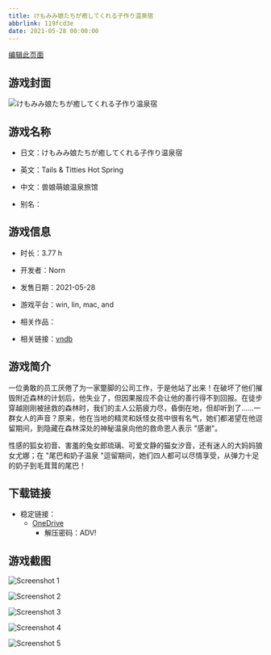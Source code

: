 ```yaml
---
title: けもみみ娘たちが癒してくれる子作り温泉宿
abbrlink: 119fcd3e
date: 2021-05-28 00:00:00
---
```

[编辑此页面](https://github.com/ACG-3/ADV3-source/blob/main/source/_posts/games/%E3%81%91%E3%82%82%E3%81%BF%E3%81%BF%E5%A8%98%E3%81%9F%E3%81%A1%E3%81%8C%E7%99%92%E3%81%97%E3%81%A6%E3%81%8F%E3%82%8C%E3%82%8B%E5%AD%90%E4%BD%9C%E3%82%8A%E6%B8%A9%E6%B3%89%E5%AE%BF.md)

## 游戏封面

![けもみみ娘たちが癒してくれる子作り温泉宿](https://pan.timero.xyz/d/onedrive/img_lib_001/%E3%81%91%E3%82%82%E3%81%BF%E3%81%BF%E5%A8%98%E3%81%9F%E3%81%A1%E3%81%8C%E7%99%92%E3%81%97%E3%81%A6%E3%81%8F%E3%82%8C%E3%82%8B%E5%AD%90%E4%BD%9C%E3%82%8A%E6%B8%A9%E6%B3%89%E5%AE%BF_cover.avif)


## 游戏名称

- 日文：けもみみ娘たちが癒してくれる子作り温泉宿
- 英文：Tails & Titties Hot Spring
- 中文：兽娘萌娘温泉旅馆

- 别名：


## 游戏信息

- 时长：3.77 h
- 开发者：Norn
- 发售日期：2021-05-28
- 游戏平台：win, lin, mac, and
- 相关作品：

- 相关链接：[vndb](https://vndb.org/v31103)


## 游戏简介

一位勇敢的员工厌倦了为一家蹩脚的公司工作，于是他站了出来！在破坏了他们摧毁附近森林的计划后，他失业了，但因果报应不会让他的善行得不到回报。在徒步穿越刚刚被拯救的森林时，我们的主人公筋疲力尽，昏倒在地，但却听到了......一群女人的声音？原来，他在当地的精灵和妖怪女孩中很有名气，她们都渴望在他逗留期间，到隐藏在森林深处的神秘温泉向他的救命恩人表示 "感谢"。

性感的狐女初音、害羞的兔女郎琉璃、可爱文静的猫女汐音，还有迷人的大妈妈狼女尤娜；在 "尾巴和奶子温泉 "逗留期间，她们四人都可以尽情享受，从弹力十足的奶子到毛茸茸的尾巴！




## 下载链接

- 稳定链接：
    - [OneDrive](https://pan.timero.xyz/onedrive/adv_lib_001/%E3%81%91%E3%82%82%E3%81%BF%E3%81%BF%E5%A8%98%E3%81%9F%E3%81%A1%E3%81%8C%E7%99%92%E3%81%97%E3%81%A6%E3%81%8F%E3%82%8C%E3%82%8B%E5%AD%90%E4%BD%9C%E3%82%8A%E6%B8%A9%E6%B3%89%E5%AE%BF)
        - 解压密码：ADV!



## 游戏截图


![Screenshot 1](https://pan.timero.xyz/d/onedrive/img_lib_001/%E3%81%91%E3%82%82%E3%81%BF%E3%81%BF%E5%A8%98%E3%81%9F%E3%81%A1%E3%81%8C%E7%99%92%E3%81%97%E3%81%A6%E3%81%8F%E3%82%8C%E3%82%8B%E5%AD%90%E4%BD%9C%E3%82%8A%E6%B8%A9%E6%B3%89%E5%AE%BF_Screenshot_1.avif)

![Screenshot 2](https://pan.timero.xyz/d/onedrive/img_lib_001/%E3%81%91%E3%82%82%E3%81%BF%E3%81%BF%E5%A8%98%E3%81%9F%E3%81%A1%E3%81%8C%E7%99%92%E3%81%97%E3%81%A6%E3%81%8F%E3%82%8C%E3%82%8B%E5%AD%90%E4%BD%9C%E3%82%8A%E6%B8%A9%E6%B3%89%E5%AE%BF_Screenshot_2.avif)

![Screenshot 3](https://pan.timero.xyz/d/onedrive/img_lib_001/%E3%81%91%E3%82%82%E3%81%BF%E3%81%BF%E5%A8%98%E3%81%9F%E3%81%A1%E3%81%8C%E7%99%92%E3%81%97%E3%81%A6%E3%81%8F%E3%82%8C%E3%82%8B%E5%AD%90%E4%BD%9C%E3%82%8A%E6%B8%A9%E6%B3%89%E5%AE%BF_Screenshot_3.avif)

![Screenshot 4](https://pan.timero.xyz/d/onedrive/img_lib_001/%E3%81%91%E3%82%82%E3%81%BF%E3%81%BF%E5%A8%98%E3%81%9F%E3%81%A1%E3%81%8C%E7%99%92%E3%81%97%E3%81%A6%E3%81%8F%E3%82%8C%E3%82%8B%E5%AD%90%E4%BD%9C%E3%82%8A%E6%B8%A9%E6%B3%89%E5%AE%BF_Screenshot_4.avif)

![Screenshot 5](https://pan.timero.xyz/d/onedrive/img_lib_001/%E3%81%91%E3%82%82%E3%81%BF%E3%81%BF%E5%A8%98%E3%81%9F%E3%81%A1%E3%81%8C%E7%99%92%E3%81%97%E3%81%A6%E3%81%8F%E3%82%8C%E3%82%8B%E5%AD%90%E4%BD%9C%E3%82%8A%E6%B8%A9%E6%B3%89%E5%AE%BF_Screenshot_5.avif)

